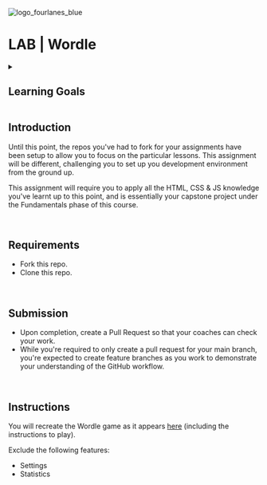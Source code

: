 ![logo_fourlanes_blue](https://avatars.githubusercontent.com/u/157496154?s=200&v=4)

# LAB | Wordle

<details>
  <summary>
   <h2>Learning Goals</h2>
  </summary>

   This exercise allows you to practice and apply the concepts and techniques you've learned. 

  Upon completion of this exercise, you will be able to:

  - Setup a JavaScript development environment from scratch.
  - Install and use Node libraries in any JavaScript project.
  - Add and use [Bootstrap](https://getbootstrap.com/) for styling.
  - Add and use linters and code formatters to enforce code quality.
  - Use [WebPack](https://webpack.js.org/) to optimise and bundle your code.
  - Optimise you development experience with watchers and hot-reloading. 
  - Use [Stimulus](https://stimulus.hotwired.dev/) to augment your HTML.
  - Fetch data from a remote API
  <br>
  <hr> 

</details>

## Introduction

Until this point, the repos you've had to fork for your assignments have been setup to allow you to focus on the particular lessons. This assignment will be different, challenging you to set up you development environment from the ground up.

This assignment will require you to apply all the HTML, CSS & JS knowledge you've learnt up to this point, and is essentially your capstone project under the Fundamentals phase of this course.

<br>

## Requirements

- Fork this repo.
- Clone this repo.

<br>

## Submission

- Upon completion, create a Pull Request so that your coaches can check your work.
- While you're required to only create a pull request for your main branch, you're expected to create feature branches as you work to demonstrate your understanding of the GitHub workflow.

<br>

## Instructions

You will recreate the Wordle game as it appears [here](https://powerlanguage-wordle.github.io/) (including the instructions to play).

Exclude the following features:
- Settings
- Statistics

<br>
